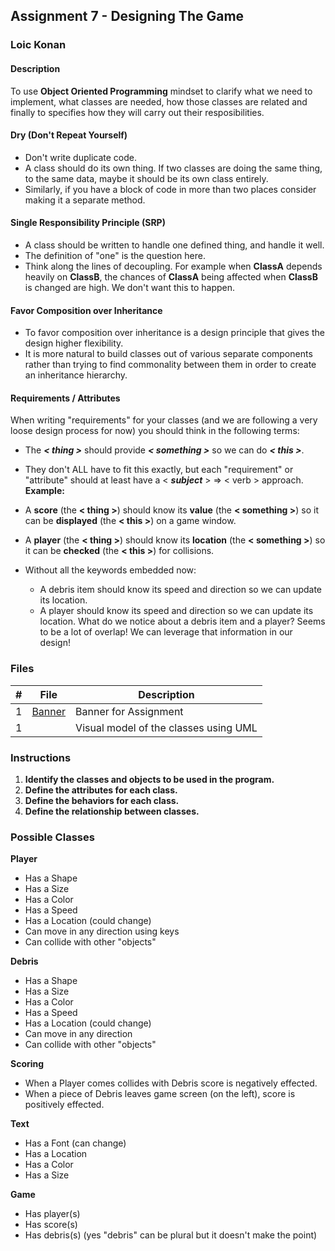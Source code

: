 ## Assignment 7 - Designing The Game

### Loic Konan

#### Description

To use **Object Oriented Programming** mindset to clarify what we need to implement, what classes are needed, how those classes are related and finally to specifies how they will carry out their resposibilities.

#### Dry (Don't Repeat Yourself)

- Don't write duplicate code.
- A class should do its own thing. If two classes are doing the same thing, to the same data, maybe it should be its own class entirely.
- Similarly, if you have a block of code in more than two places consider making it a separate method.

#### Single Responsibility Principle (SRP)

- A class should be written to handle one defined thing, and handle it well.
- The definition of "one" is the question here.
- Think along the lines of decoupling. For example when **ClassA** depends heavily on **ClassB**, the chances of **ClassA** being affected when **ClassB** is changed are high. We don't want this to happen.

#### Favor Composition over Inheritance

- To favor composition over inheritance is a design principle that gives the design higher flexibility.
- It is more natural to build classes out of various separate components rather than trying to find commonality between them in order to create an inheritance hierarchy.

#### Requirements / Attributes

When writing "requirements" for your classes (and we are following a very loose design process for now) you should think in the following terms:

- The ***< thing >***  should provide  ***< something >***  so we can do ***< this >***.
- They don't ALL have to fit this exactly, but each "requirement" or "attribute" should at least have a < ***subject*** > => < verb > approach.
  **Example:**

- A **score** (the **< thing >**) should know its **value** (the **< something >**) so it can be **displayed** (the **< this >**) on a game window.
- A **player** (the **< thing >**) should know its **location** (the **< something >**) so it can be **checked** (the **< this >**) for collisions.
- Without all the keywords embedded now:
  - A debris item should know its speed and direction so we can update its location.
  - A player should know its speed and direction so we can update its location.
  What do we notice about a debris item and a player? Seems to be a lot of overlap! We can leverage that information in our design!

### Files

|  #  | File             | Description                           |
| :-: | ---------------- | ------------------------------------- |
|  1  | [Banner](Banner) | Banner for Assignment                 |
|  1  | []()             | Visual model of the classes using UML |

### Instructions

1. **Identify the classes and objects to be used in the program.**
2. **Define the attributes for each class.**
3. **Define the behaviors for each class.**
4. **Define the relationship between classes.**

### Possible Classes

**Player**

- Has a Shape
- Has a Size
- Has a Color
- Has a Speed
- Has a Location (could change)
- Can move in any direction using keys
- Can collide with other "objects"

**Debris**

- Has a Shape
- Has a Size
- Has a Color
- Has a Speed
- Has a Location (could change)
- Can move in any direction
- Can collide with other "objects"

**Scoring**

- When a Player comes collides with Debris score is negatively effected.
- When a piece of Debris leaves game screen (on the left), score is positively effected.

**Text**

- Has a Font (can change)
- Has a Location
- Has a Color
- Has a Size

**Game**

- Has player(s)
- Has score(s)
- Has debris(s) (yes "debris" can be plural but it doesn't make the point)
